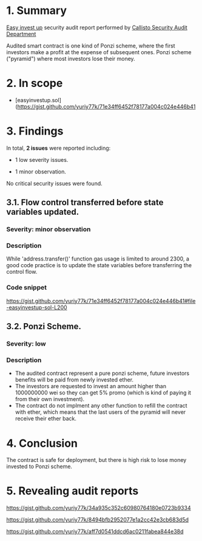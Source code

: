 # 1. Summary

[Easy invest up](https://etherscan.io/address/0xCd039b3A5c4afa255757beeC7eED4Da06094C374#code) security audit report performed by [Callisto Security Audit Department](https://github.com/EthereumCommonwealth/Auditing)

Audited smart contract is one kind of Ponzi scheme, where the first investors make a profit at the expense of subsequent ones. Ponzi scheme ("pyramid") where most investors lose their money.

# 2. In scope

- [easyinvestup.sol](https://gist.github.com/yuriy77k/71e34ff6452f78177a004c024e446b41

# 3. Findings

In total, **2 issues** were reported including:

- 1 low severity issues.

- 1 minor observation.

No critical security issues were found.

## 3.1. Flow control transferred before state variables updated.

### Severity: minor observation

### Description

While 'address.transfer()' function gas usage is limited to around 2300, a good code practice is to update the state variables before transferring the control flow.

### Code snippet  

https://gist.github.com/yuriy77k/71e34ff6452f78177a004c024e446b41#file-easyinvestup-sol-L200

## 3.2. Ponzi Scheme.

### Severity: low

### Description

- The audited contract represent a pure ponzi scheme, future investors benefits will be paid from newly invested ether.
- The investors are requested to invest an amount higher than 1000000000 wei so they can get 5% promo  (which is kind of paying it from their own investment).
- The contract do not implment any other function to refill the contract with ether, which means that the last users of the pyramid will never receive their ether back.


# 4. Conclusion

The contract is safe for deployment, but there is high risk to lose money invested to Ponzi scheme.

# 5. Revealing audit reports

https://gist.github.com/yuriy77k/34a935c352c60980764180e0723b9334

https://gist.github.com/yuriy77k/8494bfb2952077e1a2cc42e3cb683d5d

https://gist.github.com/yuriy77k/aff7d0541ddcd6ac0211fabea844e38d
